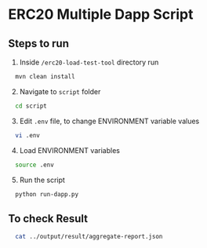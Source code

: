 # ERC20 Multiple Dapp Script

## Steps to run
1. Inside `/erc20-load-test-tool` directory run
```bash
  mvn clean install
```
2. Navigate to `script` folder
```bash
  cd script
```
3. Edit `.env` file, to change ENVIRONMENT variable values
```bash
  vi .env
```
4. Load ENVIRONMENT variables
```bash
  source .env
```
5. Run the script
```bash
  python run-dapp.py
```
## To check Result
```bash
  cat ../output/result/aggregate-report.json
```

